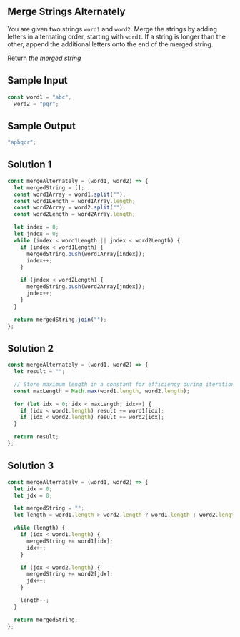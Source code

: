 ## Merge Strings Alternately

You are given two strings `word1` and `word2`. Merge the strings by adding letters in alternating order, starting with `word1`. If a string is longer than the other, append the additional letters onto the end of the merged string.

Return _the merged string_

## Sample Input

```js
const word1 = "abc",
  word2 = "pqr";
```

## Sample Output

```js
"apbqcr";
```

## Solution 1

```js
const mergeAlternately = (word1, word2) => {
  let mergedString = [];
  const word1Array = word1.split("");
  const word1Length = word1Array.length;
  const word2Array = word2.split("");
  const word2Length = word2Array.length;

  let index = 0;
  let jndex = 0;
  while (index < word1Length || jndex < word2Length) {
    if (index < word1Length) {
      mergedString.push(word1Array[index]);
      index++;
    }

    if (jndex < word2Length) {
      mergedString.push(word2Array[jndex]);
      jndex++;
    }
  }

  return mergedString.join("");
};
```

## Solution 2

```js
const mergeAlternately = (word1, word2) => {
  let result = "";

  // Store maximum length in a constant for efficiency during iterations
  const maxLength = Math.max(word1.length, word2.length);

  for (let idx = 0; idx < maxLength; idx++) {
    if (idx < word1.length) result += word1[idx];
    if (idx < word2.length) result += word2[idx];
  }

  return result;
};
```

## Solution 3

```js
const mergeAlternately = (word1, word2) => {
  let idx = 0;
  let jdx = 0;

  let mergedString = "";
  let length = word1.length > word2.length ? word1.length : word2.length;

  while (length) {
    if (idx < word1.length) {
      mergedString += word1[idx];
      idx++;
    }

    if (jdx < word2.length) {
      mergedString += word2[jdx];
      jdx++;
    }

    length--;
  }

  return mergedString;
};
```
